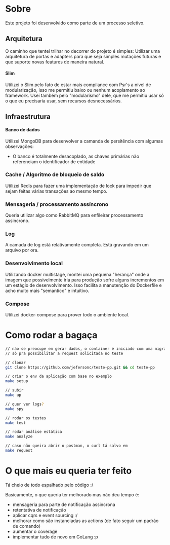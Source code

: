# Sobre
Este projeto foi desenvolvido como parte de um processo seletivo.

## Arquitetura
O caminho que tentei trilhar no decorrer do projeto é simples: Utilizar uma arquitetura de portas e adapters para 
que seja simples mutações futuras e que suporte novas features de maneira natural.

#### Slim
Utilizei o Slim pelo fato de estar mais compilance com Psr's a nível de modularização,
isso me permitiu baixo ou nenhum acoplamento ao framework.
Usei também pelo "modularismo" dele, que me permitiu usar só o que eu precisaria usar, sem recursos desnecessários.

## Infraestrutura
#### Banco de dados
Utilizei MongoDB para desenvolver a camanda de persitência com algumas observações:
* O banco é totalmente desacoplado, as chaves primárias não referenciam o identificador de entidade

### Cache / Algoritmo de bloqueio de saldo
Utilizei Redis para fazer uma implementação de lock para impedir que sejam feitas várias transações ao mesmo tempo.

### Mensageria / processamento assíncrono
Queria utilizar algo como RabbitMQ para enfileirar processamento assincrono.

### Log
A camada de log está relativamente completa. Está gravando em um arquivo por ora.

### Desenvolvimento local
Utilizando docker multistage, montei uma pequena "herança" onde a imagem que possivelmente iria para produção sofre
alguns incrementos em um estágio de desenvolvimento. Isso facilita a manutenção
do Dockerfile e acho muito mais "semantico" e intuitivo.

### Compose
Utilizei docker-compose para prover todo o ambiente local.

# Como rodar a bagaça
```sh
// não se preocupe em gerar dados, o container é iniciado com uma migration
// só pra possibilitar a request solicitada no teste

// clonar
git clone https://github.com/jefersonc/teste-pp.git && cd teste-pp

// criar o env da aplicação com base no exemplo
make setup

// subir
make up

// quer ver logs?
make spy

// rodar os testes
make test

// rodar análise estática
make analyze

// caso não queira abrir o postman, o curl tá salvo em
make request
```

# O que mais eu queria ter feito
Tá cheio de todo espalhado pelo código :/

Basicamente, o que queria ter melhorado mas não deu tempo é:
* mensageria para parte de notificação assincrona
* retentativa de notificação
* aplicar cqrs e event sourcing :/
* melhorar como são instanciadas as actions (de fato seguir um padrão de comando)
* aumentar o coverage
* implementar tudo de novo em GoLang :p
